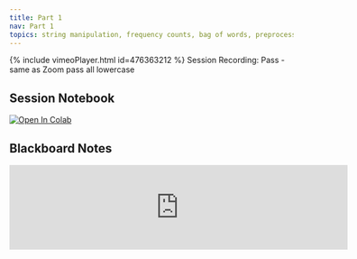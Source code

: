 ```yaml
---
title: Part 1
nav: Part 1
topics: string manipulation, frequency counts, bag of words, preprocessing
---
```


{% include vimeoPlayer.html id=476363212 %}
Session Recording: Pass - same as Zoom pass all lowercase

## Session Notebook
[![Open In Colab](https://colab.research.google.com/assets/colab-badge.svg)](https://colab.research.google.com/github/RJuro/nlp-intro-cuny/blob/c6979439d3f1a57d62d0f16b60682be4c78423ee/notebooks/Intro_NLP_PDW.ipynb)

## Blackboard Notes



 <embed src="https://www.w3.org/WAI/ER/tests/xhtml/testfiles/resources/pdf/dummy.pdf" wi type="application/pdf" style="width:600" />




